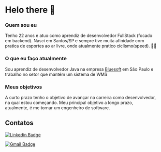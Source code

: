 # Helo there 👋
### Quem sou eu
Tenho 22 anos e atuo como aprendiz de desenvolvedor FullStack (focado em backend).
Nasci em Santos/SP e sempre tive muita afinidade com pratica de esportes ao ar livre, onde atualmente pratico ciclismo(speed). 🚴‍♂️

### O que eu faço atualmente
Sou aprendiz de desenvolvedor Java na empresa [Bluesoft](https://bluesoft.com.br/) em São Paulo e trabalho no setor que mantém um sistema de WMS

### Meus objetivos
A curto prazo tenho o objetivo de avançar na carreira como desenvolvedor, na qual estou começando. Meu principal objetivo a longo prazo, atualmente, é me tornar um engenheiro de software.

## Contatos
[![Linkedin Badge](https://img.shields.io/badge/-LinkedIn-blue?style=flat-square&logo=Linkedin&logoColor=white&link=https://www.linkedin.com/in/giulio-bernardi-ti/)](https://www.linkedin.com/in/giulio-bernardi-ti/)

[![Gmail Badge](https://img.shields.io/badge/-Gmail-c14438?style=flat-square&logo=Gmail&logoColor=white&link=mailto:giulioccbernardi@gmail.com)](mailto:giulioccbernardi@gmail.com)
